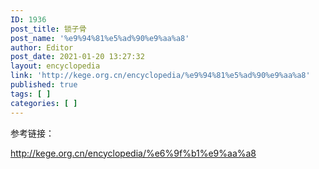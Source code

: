 ```yaml
---
ID: 1936
post_title: 锁子骨
post_name: '%e9%94%81%e5%ad%90%e9%aa%a8'
author: Editor
post_date: 2021-01-20 13:27:32
layout: encyclopedia
link: 'http://kege.org.cn/encyclopedia/%e9%94%81%e5%ad%90%e9%aa%a8'
published: true
tags: [ ]
categories: [ ]
---
```

参考链接：

http://kege.org.cn/encyclopedia/%e6%9f%b1%e9%aa%a8